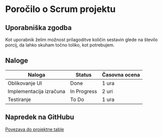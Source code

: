 # Poročilo o Scrum projektu

## Uporabniška zgodba
Kot uporabnik želim možnost prilagoditve količin sestavin glede na število porcij, da lahko skuham točno toliko, kot potrebujem.

## Naloge
| Naloga                     | Status       | Časovna ocena |
|----------------------------|--------------|---------------|
| Oblikovanje UI             | Done         | 1 ura         |
| Implementacija izračuna    | In Progress  | 2 uri         |
| Testiranje                 | To Do        | 1 ura         |

## Napredek na GitHubu
[Povezava do projektne table](https://github.com/users/nejakasman/projects/1/views/1)